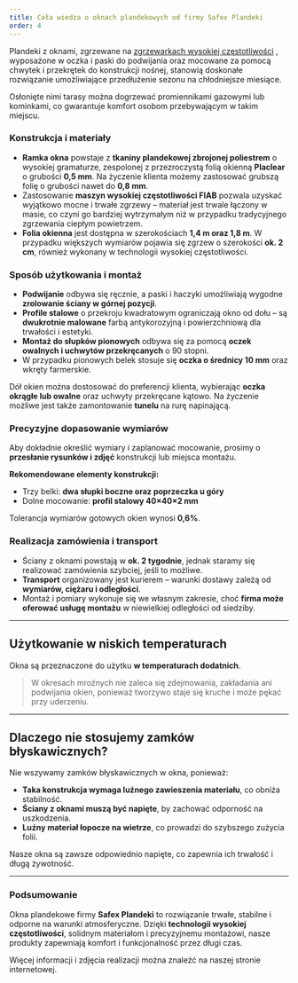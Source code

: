 ```yaml
---
title: Cała wiedza o oknach plandekowych od firmy Safex Plandeki
order: 4
---
```


Plandeki z oknami, zgrzewane na
<a href="http://plandeki.com.pl/oferta/park-maszynowy/zgrzewanie-wcz/" target="_blank">zgrzewarkach
wysokiej częstotliwości</a> , wyposażone w oczka i paski do podwijania oraz
mocowane za pomocą chwytek i przekrętek do konstrukcji nośnej, stanowią
doskonałe rozwiązanie umożliwiające przedłużenie sezonu na chłodniejsze
miesiące.

Osłonięte nimi tarasy można dogrzewać promiennikami gazowymi lub kominkami, co
gwarantuje komfort osobom przebywającym w takim miejscu.

### **Konstrukcja i materiały**

- **Ramka okna** powstaje z **tkaniny plandekowej zbrojonej poliestrem** o
  wysokiej gramaturze, zespolonej z przezroczystą folią okienną **Placlear** o
  grubości **0,5 mm**. Na życzenie klienta możemy zastosować grubszą folię o
  grubości nawet do **0,8 mm**.
- Zastosowanie **maszyn wysokiej częstotliwości FIAB** pozwala uzyskać wyjątkowo
  mocne i trwałe zgrzewy – materiał jest trwale łączony w masie, co czyni go
  bardziej wytrzymałym niż w przypadku tradycyjnego zgrzewania ciepłym
  powietrzem.
- **Folia okienna** jest dostępna w szerokościach **1,4 m oraz 1,8 m**. W
  przypadku większych wymiarów pojawia się zgrzew o szerokości **ok. 2 cm**,
  również wykonany w technologii wysokiej częstotliwości.

### **Sposób użytkowania i montaż**

- **Podwijanie** odbywa się ręcznie, a paski i haczyki umożliwiają wygodne
  **zrolowanie ściany w górnej pozycji**.
- **Profile stalowe** o przekroju kwadratowym ograniczają okno od dołu – są
  **dwukrotnie malowane** farbą antykorozyjną i powierzchniową dla trwałości i
  estetyki.
- **Montaż do słupków pionowych** odbywa się za pomocą **oczek owalnych i
  uchwytów przekręcanych** o 90 stopni.
- W przypadku pionowych belek stosuje się **oczka o średnicy 10 mm** oraz wkręty
  farmerskie.

Dół okien można dostosować do preferencji klienta, wybierając **oczka okrągłe
lub owalne** oraz uchwyty przekręcane kątowo. Na życzenie możliwe jest także
zamontowanie **tunelu** na rurę napinającą.

### **Precyzyjne dopasowanie wymiarów**

Aby dokładnie określić wymiary i zaplanować mocowanie, prosimy o **przesłanie
rysunków i zdjęć** konstrukcji lub miejsca montażu.

**Rekomendowane elementy konstrukcji:**

- Trzy belki: **dwa słupki boczne oraz poprzeczka u góry**
- Dolne mocowanie: **profil stalowy 40×40×2 mm**

Tolerancja wymiarów gotowych okien wynosi **0,6%**.

### **Realizacja zamówienia i transport**

- Ściany z oknami powstają w **ok. 2 tygodnie**, jednak staramy się realizować
  zamówienia szybciej, jeśli to możliwe.
- **Transport** organizowany jest kurierem – warunki dostawy zależą od
  **wymiarów, ciężaru i odległości**.
- Montaż i pomiary wykonuje się we własnym zakresie, choć **firma może oferować
  usługę montażu** w niewielkiej odległości od siedziby.

---

## **Użytkowanie w niskich temperaturach**

Okna są przeznaczone do użytku **w temperaturach dodatnich**.

> W okresach mroźnych nie zaleca się zdejmowania, zakładania ani podwijania
> okien, ponieważ tworzywo staje się kruche i może pękać przy uderzeniu.

---

## **Dlaczego nie stosujemy zamków błyskawicznych?**

Nie wszywamy zamków błyskawicznych w okna, ponieważ:

- **Taka konstrukcja wymaga luźnego zawieszenia materiału**, co obniża
  stabilność.
- **Ściany z oknami muszą być napięte**, by zachować odporność na uszkodzenia.
- **Luźny materiał łopocze na wietrze**, co prowadzi do szybszego zużycia folii.

Nasze okna są zawsze odpowiednio napięte, co zapewnia ich trwałość i długą
żywotność.

---

### **Podsumowanie**

Okna plandekowe firmy **Safex Plandeki** to rozwiązanie trwałe, stabilne i
odporne na warunki atmosferyczne. Dzięki **technologii wysokiej
częstotliwości**, solidnym materiałom i precyzyjnemu montażowi, nasze produkty
zapewniają komfort i funkcjonalność przez długi czas.

Więcej informacji i zdjęcia realizacji można znaleźć na naszej stronie
internetowej.
